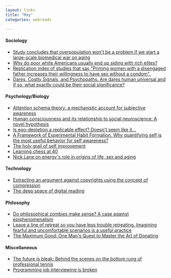 ```yaml
---
layout: links
title: "May"
categories: webreads

---
```


#### Sociology
  * [Study concludes that overpopulation won't be a problem
  if we start a large-scale biomedical war on aging](https://www.ncbi.nlm.nih.gov/pmc/articles/PMC3192186/)
  * [Why do poor white Americans usually end up siding with rich elites?](http://www.stirjournal.com/2016/04/01/i-know-why-poor-whites-chant-trump-trump-trump/)
  * [Replication index of studies that say "Priming women with a disengaged father increases their willingness to have sex without a condom".](https://replicationindex.wordpress.com/2016/05/11/who-is-your-daddy-priming-women-with-a-disengaged-father-increases-their-willingness-to-have-sex-without-a-condom/)
  * [Dares, Costly Signals, and Psychopaths. Are dares human universal and if so, what exactly could be their social significance?](http://www.ribbonfarm.com/2016/05/05/dares-costly-signals-and-psychopaths/) 
  
#### Psychology/Biology
  * [Attention schema theory: a mechanistic account for subjective awareness](http://www.princeton.edu/~graziano/Webb_Graziano_2015.pdf)
  * [Human consciousness and its relationship to social neuroscience: A novel hypothesis](http://www.ncbi.nlm.nih.gov/pmc/articles/PMC3223025/)
  * [Is ego-depletion a replicable effect? Doesn't seem like it...](https://replicationindex.wordpress.com/2016/04/18/is-replicability-report-ego-depletionreplicability-report-of-165-ego-depletion-articles/)
  * [A Framework of Experimental Habit Formation. Why quantifying self is the most useful behavior for self awareness?](http://www.ribbonfarm.com/2016/04/21/a-framework-of-experimental-habit-formation/)
  * [The holy grail of self improvement](http://www.ribbonfarm.com/2016/03/24/the-holy-grail-of-self-improvement/)
  * [Learning chess at 40](http://nautil.us/issue/36/aging/learning-chess-at-40)
  * [Nick Lane on energy's role in origins of life, sex and aging](http://nautil.us/issue/36/Aging/ingenious-nick-lane)

#### Technology
  * [Extracting an argument against copyrights using the concept of compression ](http://www.gwern.net/Copyright) 
  * [The deep space of digital reading](http://nautil.us/issue/32/space/the-deep-space-of-digital-reading)

#### Philosophy
  * [Do philosophical zombies make sense? A case against epiphenomenalism](http://lesswrong.com/lw/p7/zombies_zombies/)
  * [Leave a line of retreat so you have less trouble retreating. Imagining 
  fearful and uncomfortable scenarios is a useful practice](http://lesswrong.com/lw/o4/leave_a_line_of_retreat/)
  * [The Maximum Good: One Man's Quest to Master the Art of Donating](http://www.esquire.com/lifestyle/money/a44028/where-to-donate-your-money/)

#### Miscellaneous
  * [The future is bleak: Behind the scenes on the bottom rung of professional tennis](http://grantland.com/features/the-futures-is-bleak/)
  * [Programming job interviewing is broken](http://www.stilldrinking.org/interviewing-is-broken)
